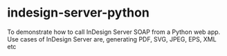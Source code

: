 # indesign-server-python
To demonstrate how to call InDesign Server SOAP from a Python web app. Use cases of InDesign Server are, generating PDF, SVG, JPEG, EPS, XML etc
